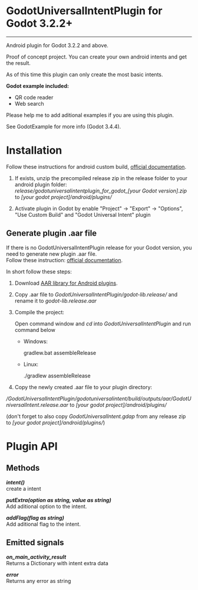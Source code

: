 GodotUniversalIntentPlugin for Godot 3.2.2+
====================================
____________________________________


Android plugin for Godot 3.2.2 and above.  

Proof of concept project.
You can create your own android intents and get the result.

As of this time this plugin can only create the most basic intents.

**Godot example included:**

* QR code reader
* Web search

Please help me to add aditional examples if you are using this plugin.

See GodotExample for more info (Godot 3.4.4).

Installation
============

Follow these instructions for android custom build, [ official documentation](https://docs.godotengine.org/en/stable/getting_started/workflow/export/android_custom_build.html "documentation").

1. If exists, unzip the precompiled release zip in the release folder to your android plugin folder:
*release/godotuniversalintentplugin_for_godot_[your Godot version].zip* to *[your godot project]/android/plugins/*

2. Activate plugin in Godot by enable "Project" -> "Export" -> "Options", "Use Custom Build" and "Godot Universal Intent" plugin

Generate plugin .aar file
-------------------------

If there is no GodotUniversalIntentPlugin release for your Godot version, you need to generate new plugin .aar file.  
Follow these instruction: [ official documentation](https://docs.godotengine.org/en/stable/tutorials/plugins/android/android_plugin.html "documentation").

In short follow these steps:

1. Download [ AAR library for Android plugins](https://godotengine.org/download/windows "Godot download").

2. Copy .aar file to *GodotUniversalIntentPlugin/godot-lib.release/* and rename it to *godot-lib.release.aar*

3. Compile the project:

	Open command window and *cd* into *GodotUniversalIntentPlugin* and run command below
	
	* Windows:
	
		gradlew.bat assembleRelease
		
	* Linux:
	
		./gradlew assembleRelease
	
4. Copy the newly created .aar file to your plugin directory:

*/GodotUniversalIntentPlugin/godotuniversalintent/build/outputs/aar/GodotUniversalIntent.release.aar* to *[your godot project]/android/plugins/*

(don't forget to also copy *GodotUniversalIntent.gdap* from any release zip to *[your godot project]/android/plugins/*)


# Plugin API

			
Methods
-------

***intent()***  
create a intent

***putExtra(option as string, value as string)***  
Add aditional option to the intent.

***addFlag(flag as string)***  
Add aditional flag to the intent.


Emitted signals
---------------

***on_main_activity_result***  
Returns a Dictionary with intent extra data

***error***  
Returns any error as string
